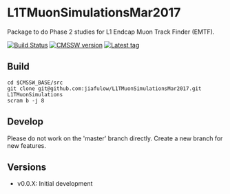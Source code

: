 # L1TMuonSimulationsMar2017

Package to do Phase 2 studies for L1 Endcap Muon Track Finder (EMTF).

[![Build Status](https://travis-ci.org/jiafulow/L1TMuonSimulationsMar2017.svg)](https://travis-ci.org/jiafulow/L1TMuonSimulationsMar2017)
[![CMSSW version](https://img.shields.io/badge/cmssw-CMSSW__9__2__X-002963.svg)](https://github.com/cms-sw/cmssw)
[![Latest tag](https://img.shields.io/github/tag/jiafulow/L1TMuonSimulationsMar2017.svg)](https://github.com/jiafulow/L1TMuonSimulationsMar2017)

## Build

```shell
cd $CMSSW_BASE/src
git clone git@github.com:jiafulow/L1TMuonSimulationsMar2017.git L1TMuonSimulations
scram b -j 8
```

## Develop

Please do not work on the 'master' branch directly. Create a new branch for new features.

## Versions

- v0.0.X: Initial development

